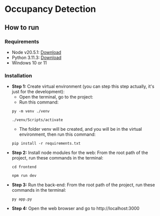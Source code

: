 # Occupancy Detection

## How to run

### Requirements

- Node v20.5.1: [Download](https://nodejs.org/en/blog/release/v20.5.1)
- Python 3.11.3: [Download](https://www.python.org/downloads/release/python-3113/)
- Windows 10 or 11

### Installation

- **Step 1:** Create virtual environment (you can step this step actually, it's just for the development):
    - Open the terminal, go to the project:
    - Run this command:
    ```
    py -m venv ./venv

    ./venv/Scripts/activate
    ```
    - The folder venv will be created, and you will be in the virtual environment, then run this command:
    ```
    pip install -r requirements.txt
    ```
- **Step 2:** Install node modules for the web:
    From the root path of the project, run these commands in the terminal:
    ```
    cd frontend

    npm run dev
    ```
- **Step 3:** Run the back-end:
    From the root path of the project, run these commands in the terminal:
    ```
    py app.py
    ```
- **Step 4:** Open the web browser and go to http://localhost:3000